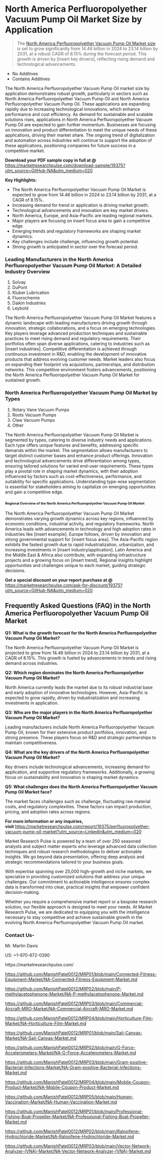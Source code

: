 <h1>North America Perfluoropolyether Vacuum Pump Oil Market&nbsp;Size by Application</h1><blockquote><p>The <a href="https://marketresearchpulse.com/download-sample/19375?utm_source=GitHub-NA&amp;utm_medium=020">North America Perfluoropolyether Vacuum Pump Oil Market size</a> is set to grow significantly from 14.46 billion in 2024 to 23.14 billion by 2031, at a robust CAGR of 8.15% during the forecast period. This growth is driven by [insert key drivers], reflecting rising demand and technological advancements.</p></blockquote><ul><li>No Additives<li> Contains Additives</li></ul><p>The North America Perfluoropolyether Vacuum Pump Oil market size by application demonstrates robust growth, particularly in sectors such as North America Perfluoropolyether Vacuum Pump Oil and North America Perfluoropolyether Vacuum Pump Oil. These applications are expanding rapidly due to increasing technological innovations, which enhance performance and cost efficiency. As demand for sustainable and scalable solutions rises, applications in North America Perfluoropolyether Vacuum Pump Oil are expected to gain further momentum. Businesses are focusing on innovation and product differentiation to meet the unique needs of these applications, driving their market share. The ongoing trend of digitalization and automation across industries will continue to support the adoption of these applications, positioning companies for future success in a competitive market.</p><p><strong>Download your PDF sample copy in full at @ </strong><a href="https://marketresearchpulse.com/download-sample/19375?utm_source=GitHub-NA&amp;utm_medium=020">https://marketresearchpulse.com/download-sample/19375?utm_source=GitHub-NA&amp;utm_medium=020</a></p><p><strong>Key Highlights: </strong></p><ul><li>The North America Perfluoropolyether Vacuum Pump Oil Market is expected to grow from 14.46 billion in 2024 to 23.14 billion by 2031, at a CAGR of 8.15%.</li><li>Increasing demand for trend or application is driving market growth.</li><li>Technological advancements and innovation are key market drivers.</li><li>North America, Europe, and Asia-Pacific are leading regional markets.</li><li>Major players are focusing on insert focus area to gain a competitive edge.</li><li>Emerging trends and regulatory frameworks are shaping market dynamics.</li><li>Key challenges include challenge, influencing growth potential.</li><li>Strong growth is anticipated in sector over the forecast period.</li></ul><h3>Leading Manufacturers in the North America Perfluoropolyether Vacuum Pump Oil Market: A Detailed Industry Overview</h3><ol><li>Solvay</li><li>DuPont</li><li>Kluber Lubrication</li><li>Fluorochemie</li><li>Daikin Industries</li><li>Leybold</li></ol><div class="flex max-w-full flex-col flex-grow"><div class="min-h-8 text-message flex w-full flex-col items-end gap-2 whitespace-normal break-words [.text-message+&amp;]:mt-5" dir="auto" data-message-author-role="assistant" data-message-id="fd8432e4-4910-450d-b182-61b7bfb0a01f" data-message-model-slug="gpt-4o"><div class="flex w-full flex-col gap-1 empty:hidden first:pt-[3px]"><div class="markdown prose w-full break-words dark:prose-invert light"><p>The North America Perfluoropolyether Vacuum Pump Oil Market features a dynamic landscape with leading manufacturers driving growth through innovation, strategic collaborations, and a focus on emerging technologies. Key players leverage advanced production techniques and sustainable practices to meet rising demand and regulatory requirements. Their portfolios often span diverse applications, catering to industries such as [insert industries]. Competitive differentiation is achieved through continuous investment in R&amp;D, enabling the development of innovative products that address evolving customer needs. Market leaders also focus on expanding their footprint via acquisitions, partnerships, and distribution networks. This competitive environment fosters advancements, positioning the North America Perfluoropolyether Vacuum Pump Oil Market for sustained growth.</p></div></div></div></div><h3>North America Perfluoropolyether Vacuum Pump Oil Market by Types</h3><ol><li>Rotary Vane Vacuum Pumps<li> Roots Vacuum Pumps<li> Claw Vacuum Pumps<li> Other</li></ol><div class="flex max-w-full flex-col flex-grow"><div class="min-h-8 text-message flex w-full flex-col items-end gap-2 whitespace-normal break-words [.text-message+&amp;]:mt-5" dir="auto" data-message-author-role="assistant" data-message-id="084470be-0bb7-4664-bddf-5156b4f41249" data-message-model-slug="gpt-4o-mini"><div class="flex w-full flex-col gap-1 empty:hidden first:pt-[3px]"><div class="markdown prose w-full break-words dark:prose-invert light"><p>The North America Perfluoropolyether Vacuum Pump Oil Market is segmented by types, catering to diverse industry needs and applications. Each type offers unique features and benefits, addressing specific demands within the market. The segmentation allows manufacturers to target distinct customer bases and enhance product offerings. Innovation and technological advancements drive differentiation among types, ensuring tailored solutions for varied end-user requirements. These types play a pivotal role in shaping market dynamics, with their adoption influenced by factors such as cost-effectiveness, performance, and suitability for specific applications. Understanding type-wise segmentation is essential for stakeholders aiming to capitalize on emerging opportunities and gain a competitive edge.</p></div></div></div></div><h3><span style="font-size: 11px;">Regional Overview of the North America Perfluoropolyether Vacuum Pump Oil Market</span></h3><div class="flex max-w-full flex-col flex-grow"><div class="min-h-8 text-message flex w-full flex-col items-end gap-2 whitespace-normal break-words [.text-message+&amp;]:mt-5" dir="auto" data-message-author-role="assistant" data-message-id="e9038762-ce64-4e30-91c9-9bd413514231" data-message-model-slug="gpt-4o-mini"><div class="flex w-full flex-col gap-1 empty:hidden first:pt-[3px]"><div class="markdown prose w-full break-words dark:prose-invert light"><p>The North America Perfluoropolyether Vacuum Pump Oil Market demonstrates varying growth dynamics across key regions, influenced by economic conditions, industrial activity, and regulatory frameworks. North America leads with advancements in technology and high adoption rates in industries like [insert example]. Europe follows, driven by innovation and strong governmental support for [insert focus area]. The Asia-Pacific region exhibits the fastest growth due to rapid industrialization, urbanization, and increasing investments in [insert industry/application]. Latin America and the Middle East &amp; Africa also contribute, with expanding infrastructure projects and a growing focus on [insert trend]. Regional insights highlight opportunities and challenges unique to each market, guiding strategic decisions.</p></div></div></div></div><p><strong>Get a special discount on your report purchase at @ </strong><a href="https://marketresearchpulse.com/ask-for-discount/19375?utm_source=GitHub-NA&amp;utm_medium=020">https://marketresearchpulse.com/ask-for-discount/19375?utm_source=GitHub-NA&amp;utm_medium=020</a></p><h2>Frequently Asked Questions (FAQ) in the North America Perfluoropolyether Vacuum Pump Oil Market</h2><p><strong>Q1: What is the growth forecast for the North America Perfluoropolyether Vacuum Pump Oil Market?</strong></p><p>The North America Perfluoropolyether Vacuum Pump Oil Market is projected to grow from 14.46 billion in 2024 to 23.14 billion by 2031, at a CAGR of 8.15%. This growth is fueled by advancements in trends and rising demand across industries.</p><p><strong>Q2: Which region dominates the North America Perfluoropolyether Vacuum Pump Oil Market?</strong></p><p>North America currently leads the market due to its robust industrial base and early adoption of innovative technologies. However, Asia-Pacific is expected to grow rapidly, driven by industrialization and increasing investments in application.</p><p><strong>Q3: Who are the major players in the North America Perfluoropolyether Vacuum Pump Oil Market?</strong></p><p>Leading manufacturers include North America Perfluoropolyether Vacuum Pump Oil, known for their extensive product portfolios, innovation, and strong presence. These players focus on R&amp;D and strategic partnerships to maintain competitiveness.</p><p><strong>Q4: What are the key drivers of the North America Perfluoropolyether Vacuum Pump Oil Market?</strong></p><p>Key drivers include technological advancements, increasing demand for application, and supportive regulatory frameworks. Additionally, a growing focus on sustainability and innovation is shaping market dynamics.</p><p><strong>Q5: What challenges does the North America Perfluoropolyether Vacuum Pump Oil Market face?</strong></p><p>The market faces challenges such as challenge, fluctuating raw material costs, and regulatory complexities. These factors can impact production, pricing, and adoption rates across regions.</p><p><strong>For more information or any inquiries, visit&nbsp;</strong><a href="https://marketresearchpulse.com/report/19375/perfluoropolyether-vacuum-pump-oil-market?utm_source=Linkedin&utm_medium=020">https://marketresearchpulse.com/report/19375/perfluoropolyether-vacuum-pump-oil-market?utm_source=Linkedin&utm_medium=020</a></p><p>Market Research Pulse is powered by a team of over 250 seasoned analysts and subject matter experts who leverage advanced data collection techniques and robust research methodologies to deliver actionable insights. We go beyond data presentation, offering deep analysis and strategic recommendations tailored to your business goals.</p><p>With expertise spanning over 25,000 high-growth and niche markets, we specialize in providing customized solutions that address your unique challenges. Our commitment to actionable intelligence ensures complex data is transformed into clear, practical insights that empower confident decision-making.</p><p>Whether you require a comprehensive market report or a bespoke research solution, our flexible approach is designed to meet your needs. At Market Research Pulse, we are dedicated to equipping you with the intelligence necessary to stay competitive and achieve sustainable growth in the evolving North America Perfluoropolyether Vacuum Pump Oil market.</p><h3><strong>Contact Us-</strong></h3><p>Mr. Martin Davis</p><p>US: +1-970-672-0390</p><p>https://marketresearchpulse.com/</p><p><a href="https://github.com/ManishPatel0012/MRP01/blob/main/Connected-Fitness-Equipment-Market/NA-Connected-Fitness-Equipment-Market.md">https://github.com/ManishPatel0012/MRP01/blob/main/Connected-Fitness-Equipment-Market/NA-Connected-Fitness-Equipment-Market.md</a></p><p><a href="https://github.com/ManishPatel0012/MRP02/blob/main/P-methylacetophenone-Market/NA-P-methylacetophenone-Market.md">https://github.com/ManishPatel0012/MRP02/blob/main/P-methylacetophenone-Market/NA-P-methylacetophenone-Market.md</a></p><p><a href="https://github.com/ManishPatel0012/MRP03/blob/main/Commercial-Aircraft-MRO-Market/NA-Commercial-Aircraft-MRO-Market.md">https://github.com/ManishPatel0012/MRP03/blob/main/Commercial-Aircraft-MRO-Market/NA-Commercial-Aircraft-MRO-Market.md</a></p><p><a href="https://github.com/ManishPatel0012/MRP04/blob/main/Horticulture-Film-Market/NA-Horticulture-Film-Market.md">https://github.com/ManishPatel0012/MRP04/blob/main/Horticulture-Film-Market/NA-Horticulture-Film-Market.md</a></p><p><a href="https://github.com/ManishPatel0012/MRP01/blob/main/Sail-Canvas-Market/NA-Sail-Canvas-Market.md">https://github.com/ManishPatel0012/MRP01/blob/main/Sail-Canvas-Market/NA-Sail-Canvas-Market.md</a></p><p><a href="https://github.com/ManishPatel0012/MRP02/blob/main/G-Force-Accelerometers-Market/NA-G-Force-Accelerometers-Market.md">https://github.com/ManishPatel0012/MRP02/blob/main/G-Force-Accelerometers-Market/NA-G-Force-Accelerometers-Market.md</a></p><p><a href="https://github.com/ManishPatel0012/MRP03/blob/main/Gram-positive-Bacterial-Infections-Market/NA-Gram-positive-Bacterial-Infections-Market.md">https://github.com/ManishPatel0012/MRP03/blob/main/Gram-positive-Bacterial-Infections-Market/NA-Gram-positive-Bacterial-Infections-Market.md</a></p><p><a href="https://github.com/ManishPatel0012/MRP04/blob/main/Mobile-Coupon-Product-Market/NA-Mobile-Coupon-Product-Market.md">https://github.com/ManishPatel0012/MRP04/blob/main/Mobile-Coupon-Product-Market/NA-Mobile-Coupon-Product-Market.md</a></p><p><a href="https://github.com/ManishPatel0012/MRP05/blob/main/Human-Vaccination-Market/NA-Human-Vaccination-Market.md">https://github.com/ManishPatel0012/MRP05/blob/main/Human-Vaccination-Market/NA-Human-Vaccination-Market.md</a></p><p><a href="https://github.com/ManishPatel0012/MRP01/blob/main/Professional-Fishing-Boat-Propeller-Market/NA-Professional-Fishing-Boat-Propeller-Market.md">https://github.com/ManishPatel0012/MRP01/blob/main/Professional-Fishing-Boat-Propeller-Market/NA-Professional-Fishing-Boat-Propeller-Market.md</a></p><p><a href="https://github.com/ManishPatel0012/MRP02/blob/main/Raloxifene-Hydrochloride-Market/NA-Raloxifene-Hydrochloride-Market.md">https://github.com/ManishPatel0012/MRP02/blob/main/Raloxifene-Hydrochloride-Market/NA-Raloxifene-Hydrochloride-Market.md</a></p><p><a href="https://github.com/ManishPatel0012/MRP03/blob/main/Vector-Network-Analyzer-(VNA)-Market/NA-Vector-Network-Analyzer-(VNA)-Market.md">https://github.com/ManishPatel0012/MRP03/blob/main/Vector-Network-Analyzer-(VNA)-Market/NA-Vector-Network-Analyzer-(VNA)-Market.md</a></p>
